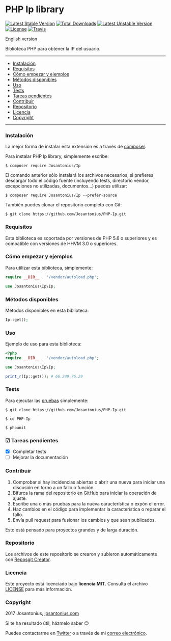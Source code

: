 # PHP Ip library

[![Latest Stable Version](https://poser.pugx.org/josantonius/ip/v/stable)](https://packagist.org/packages/josantonius/ip) [![Total Downloads](https://poser.pugx.org/josantonius/ip/downloads)](https://packagist.org/packages/josantonius/ip) [![Latest Unstable Version](https://poser.pugx.org/josantonius/ip/v/unstable)](https://packagist.org/packages/josantonius/ip) [![License](https://poser.pugx.org/josantonius/ip/license)](https://packagist.org/packages/josantonius/ip) [![Travis](https://travis-ci.org/Josantonius/PHP-Ip.svg)](https://travis-ci.org/Josantonius/PHP-Ip)

[English version](README.md)

Biblioteca PHP para obtener la IP del usuario.

---

- [Instalación](#instalación)
- [Requisitos](#requisitos)
- [Cómo empezar y ejemplos](#cómo-empezar-y-ejemplos)
- [Métodos disponibles](#métodos-disponibles)
- [Uso](#uso)
- [Tests](#tests)
- [Tareas pendientes](#-tareas-pendientes)
- [Contribuir](#contribuir)
- [Repositorio](#repositorio)
- [Licencia](#licencia)
- [Copyright](#copyright)

---

### Instalación 

La mejor forma de instalar esta extensión es a través de [composer](http://getcomposer.org/download/).

Para instalar PHP Ip library, simplemente escribe:

    $ composer require Josantonius/Ip

El comando anterior sólo instalará los archivos necesarios, si prefieres descargar todo el código fuente (incluyendo tests, directorio vendor, excepciones no utilizadas, documentos...) puedes utilizar:

    $ composer require Josantonius/Ip --prefer-source

También puedes clonar el repositorio completo con Git:

	$ git clone https://github.com/Josantonius/PHP-Ip.git

### Requisitos

Esta biblioteca es soportada por versiones de PHP 5.6 o superiores y es compatible con versiones de HHVM 3.0 o superiores.

### Cómo empezar y ejemplos

Para utilizar esta biblioteca, simplemente:

```php
require __DIR__ . '/vendor/autoload.php';

use Josantonius\Ip\Ip;
```
### Métodos disponibles

Métodos disponibles en esta biblioteca:

```php
Ip::get();
```
### Uso

Ejemplo de uso para esta biblioteca:

```php
<?php
require __DIR__ . '/vendor/autoload.php';

use Josantonius\Ip\Ip;

print_r(Ip::get()); # 66.249.76.29
```

### Tests 

Para ejecutar las [pruebas](tests/Ip/Test) simplemente:

    $ git clone https://github.com/Josantonius/PHP-Ip.git
    
    $ cd PHP-Ip

    $ phpunit

### ☑ Tareas pendientes

- [x] Completar tests
- [ ] Mejorar la documentación

### Contribuir

1. Comprobar si hay incidencias abiertas o abrir una nueva para iniciar una discusión en torno a un fallo o función.
1. Bifurca la rama del repositorio en GitHub para iniciar la operación de ajuste.
1. Escribe una o más pruebas para la nueva característica o expón el error.
1. Haz cambios en el código para implementar la característica o reparar el fallo.
1. Envía pull request para fusionar los cambios y que sean publicados.

Esto está pensado para proyectos grandes y de larga duración.

### Repositorio

Los archivos de este repositorio se crearon y subieron automáticamente con [Reposgit Creator](https://github.com/Josantonius/BASH-Reposgit).

### Licencia

Este proyecto está licenciado bajo **licencia MIT**. Consulta el archivo [LICENSE](LICENSE) para más información.

### Copyright

2017 Josantonius, [josantonius.com](https://josantonius.com/)

Si te ha resultado útil, házmelo saber :wink:

Puedes contactarme en [Twitter](https://twitter.com/Josantonius) o a través de mi [correo electrónico](mailto:hello@josantonius.com).